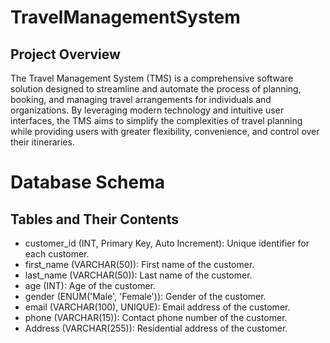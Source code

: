 # TravelManagementSystem
## Project Overview
The Travel Management System (TMS) is a comprehensive software solution designed to streamline and automate the process of planning, booking, and managing travel arrangements for individuals and organizations. By leveraging modern technology and intuitive user interfaces, the TMS aims to simplify the complexities of travel planning while providing users with greater flexibility, convenience, and control over their itineraries.

# Database Schema
## Tables and Their Contents

- customer_id (INT, Primary Key, Auto Increment): Unique identifier for each customer.
- first_name (VARCHAR(50)): First name of the customer.
- last_name (VARCHAR(50)): Last name of the customer.
- age (INT): Age of the customer.
- gender (ENUM('Male', 'Female')): Gender of the customer.
- email (VARCHAR(100), UNIQUE): Email address of the customer.
- phone (VARCHAR(15)): Contact phone number of the customer.
- Address (VARCHAR(255)): Residential address of the customer.
